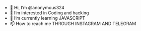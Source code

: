 - 👋 Hi, I’m @anonymous324
- 👀 I’m interested in Coding and hacking
- 🌱 I’m currently learning JAVASCRIPT
- 📫 How to reach me THROUGH INSTAGRAM AND TELEGRAM

